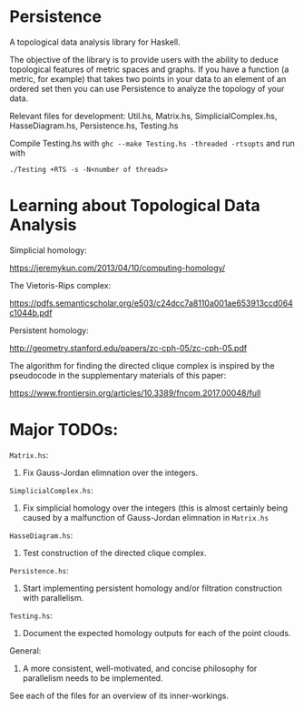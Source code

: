 # Persistence
A topological data analysis library for Haskell.

The objective of the library is to provide users with the ability to deduce topological features of metric spaces and graphs. If you have a function (a metric, for example) that takes two points in your data to an element of an ordered set then you can use Persistence to analyze the topology of your data.

Relevant files for development: Util.hs, Matrix.hs, SimplicialComplex.hs, HasseDiagram.hs, Persistence.hs, Testing.hs

Compile Testing.hs with `ghc --make Testing.hs -threaded -rtsopts` and run with 

    ./Testing +RTS -s -N<number of threads>

# Learning about Topological Data Analysis

Simplicial homology:

https://jeremykun.com/2013/04/10/computing-homology/

The Vietoris-Rips complex:

https://pdfs.semanticscholar.org/e503/c24dcc7a8110a001ae653913ccd064c1044b.pdf

Persistent homology:

http://geometry.stanford.edu/papers/zc-cph-05/zc-cph-05.pdf

The algorithm for finding the directed clique complex is inspired by the pseudocode in the supplementary materials of this paper:

https://www.frontiersin.org/articles/10.3389/fncom.2017.00048/full

# Major TODOs:

`Matrix.hs`:

1) Fix Gauss-Jordan elimnation over the integers.

`SimplicialComplex.hs`:

1) Fix simplicial homology over the integers (this is almost certainly being caused by a malfunction of Gauss-Jordan elimnation in `Matrix.hs`

`HasseDiagram.hs`:

1) Test construction of the directed clique complex.

`Persistence.hs`:

1) Start implementing persistent homology and/or filtration construction with parallelism.

`Testing.hs`:

1) Document the expected homology outputs for each of the point clouds.

General:

1) A more consistent, well-motivated, and concise philosophy for parallelism needs to be implemented.

See each of the files for an overview of its inner-workings.
